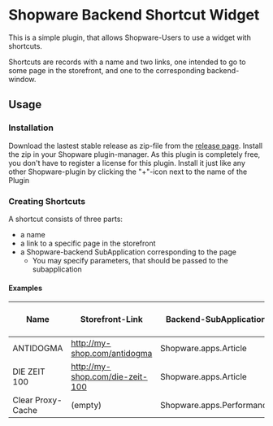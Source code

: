# Shopware Backend Shortcut Widget

This is a simple plugin, that allows Shopware-Users to use a widget with shortcuts.

Shortcuts are records with a name and two links, one intended to go to some page in the storefront, and one to the corresponding backend-window.

## Usage

### Installation

Download the lastest stable release as zip-file from the [release page](https://github.com/sebastianwieland/shopware-backend-shortcut-widget/releases).
Install the zip in your Shopware plugin-manager. As this plugin is completely free, you don't have to register a license for this plugin.
Install it just like any other Shopware-plugin by clicking the "+"-icon next to the name of the Plugin

### Creating Shortcuts

A shortcut consists of three parts:
* a name
* a link to a specific page in the storefront
* a Shopware-backend SubApplication corresponding to the page
  * You may specify parameters, that should be passed to the subapplication

#### Examples
| Name              | Storefront-Link                 | Backend-SubApplication    | Action for the SubApplication | Parameters for the SubApplication |
|-------------------|---------------------------------|---------------------------|-------------------------------|-----------------------------------|
| ANTIDOGMA         | http://my-shop.com/antidogma    | Shopware.apps.Article     | index                         | articleId = 13 (integer)      |
| DIE ZEIT 100      | http://my-shop.com/die-zeit-100 | Shopware.apps.Article     | index                         | articleId = 166 (integer)      |
| Clear Proxy-Cache | (empty)                         | Shopware.apps.Performance | Proxy                         | (none)                            |
